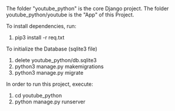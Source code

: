 The folder "youtube_python" is the core Django project.
The folder youtube_python/youtube is the "App" of this Project.

To install dependencies, run:
1. pip3 install -r req.txt

To initialize the Database (sqlite3 file)
1. delete youtube_python/db.sqlite3
2. python3 manage.py makemigrations
3. python3 manage.py migrate

In order to run this project, execute:
1. cd youtube_python
2. python manage.py runserver
